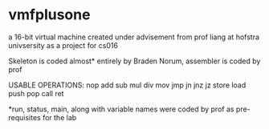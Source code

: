 # vmfplusone
a 16-bit virtual machine created under advisement from prof liang at hofstra univsersity as a project for cs016

Skeleton is coded almost* entirely by Braden Norum, assembler is coded by prof

USABLE OPERATIONS:
nop add sub mul div mov jmp jn jnz jz store load push pop call ret






*run, status, main, along with variable names were coded by prof as pre-requisites for the lab
